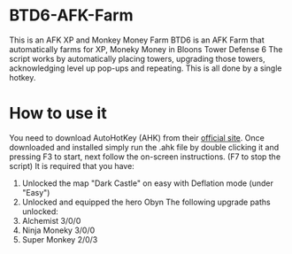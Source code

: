 # BTD6-AFK-Farm
This is an AFK XP and Monkey Money Farm
BTD6 is an AFK Farm that automatically farms for XP, Moneky Money in Bloons Tower Defense 6
The script works by automatically placing towers, upgrading those towers, acknowledging level up pop-ups and repeating. This is all done by a single hotkey. 
# How to use it
You need to download AutoHotKey (AHK) from their [official site](https://www.autohotkey.com/). 
Once downloaded and installed simply run the .ahk file by double clicking it
and pressing F3 to start, next follow the on-screen instructions. (F7 to stop the script)
It is required that you have:
1. Unlocked the map "Dark Castle" on easy with Deflation mode (under "Easy")
2. Unlocked and equipped the hero Obyn
The following upgrade paths unlocked:
3. Alchemist 3/0/0
4. Ninja Moneky 3/0/0
5. Super Monkey 2/0/3
